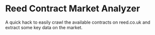 # Reed Contract Market Analyzer

A quick hack to easily crawl the available contracts on reed.co.uk and extract some key data on the market.
